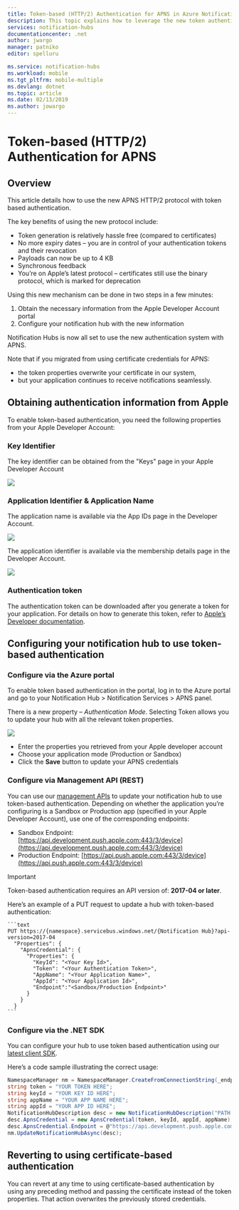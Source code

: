 ```yaml
---
title: Token-based (HTTP/2) Authentication for APNS in Azure Notification Hubs | Microsoft Docs
description: This topic explains how to leverage the new token authentication for APNS
services: notification-hubs
documentationcenter: .net
author: jwargo
manager: patniko
editor: spelluru

ms.service: notification-hubs
ms.workload: mobile
ms.tgt_pltfrm: mobile-multiple
ms.devlang: dotnet
ms.topic: article
ms.date: 02/13/2019
ms.author: jowargo
---
```


# Token-based (HTTP/2) Authentication for APNS

## Overview

This article details how to use the new APNS HTTP/2 protocol with token based authentication.

The key benefits of using the new protocol include:

* Token generation is relatively hassle free (compared to certificates)
* No more expiry dates – you are in control of your authentication tokens and their revocation
* Payloads can now be up to 4 KB
* Synchronous feedback
* You’re on Apple’s latest protocol – certificates still use the binary protocol, which is marked for deprecation

Using this new mechanism can be done in two steps in a few minutes:

1. Obtain the necessary information from the Apple Developer Account portal
2. Configure your notification hub with the new information

Notification Hubs is now all set to use the new authentication system with APNS.

Note that if you migrated from using certificate credentials for APNS:

* the token properties overwrite your certificate in our system,
* but your application continues to receive notifications seamlessly.

## Obtaining authentication information from Apple

To enable token-based authentication, you need the following properties from your Apple Developer Account:

### Key Identifier

The key identifier can be obtained from the "Keys" page in your Apple Developer Account

![](./media/notification-hubs-push-notification-http2-token-authentification/obtaining-auth-information-from-apple.png)

### Application Identifier & Application Name

The application name is available via the App IDs page in the Developer Account.

![](./media/notification-hubs-push-notification-http2-token-authentification/app-name.png)

The application identifier is available via the membership details page in the Developer Account.

![](./media/notification-hubs-push-notification-http2-token-authentification/app-id.png)

### Authentication token

The authentication token can be downloaded after you generate a token for your application. For details on how to generate this token, refer to [Apple’s Developer documentation](https://help.apple.com/xcode/mac/current/#/devdfd3d04a1).

## Configuring your notification hub to use token-based authentication

### Configure via the Azure portal

To enable token based authentication in the portal, log in to the Azure portal and go to your Notification Hub > Notification Services > APNS panel.

There is a new property – *Authentication Mode*. Selecting Token allows you to update your hub with all the relevant token properties.

![](./media/notification-hubs-push-notification-http2-token-authentification/azure-portal-apns-settings.png)

* Enter the properties you retrieved from your Apple developer account
* Choose your application mode (Production or Sandbox)
* Click the **Save** button to update your APNS credentials

### Configure via Management API (REST)

You can use our [management APIs](/previous-versions/azure/reference/dn495827(v=azure.100)) to update your notification hub to use token-based authentication.
Depending on whether the application you’re configuring is a Sandbox or Production app (specified in your Apple Developer Account), use one of the corresponding endpoints:

* Sandbox Endpoint: [https://api.development.push.apple.com:443/3/device](https://api.development.push.apple.com:443/3/device)
* Production Endpoint: [https://api.push.apple.com:443/3/device](https://api.push.apple.com:443/3/device)

> [!IMPORTANT]
> Token-based authentication requires an API version of: **2017-04 or later**.

Here’s an example of a PUT request to update a hub with token-based authentication:

    ```text
    PUT https://{namespace}.servicebus.windows.net/{Notification Hub}?api-version=2017-04
      "Properties": {
        "ApnsCredential": {
          "Properties": {
            "KeyId": "<Your Key Id>",
            "Token": "<Your Authentication Token>",
            "AppName": "<Your Application Name>",
            "AppId": "<Your Application Id>",
            "Endpoint":"<Sandbox/Production Endpoint>"
          }
        }
      }
    ```

### Configure via the .NET SDK

You can configure your hub to use token based authentication using our [latest client SDK](https://www.nuget.org/packages/Microsoft.Azure.NotificationHubs/1.0.8).

Here’s a code sample illustrating the correct usage:

```csharp
NamespaceManager nm = NamespaceManager.CreateFromConnectionString(_endpoint);
string token = "YOUR TOKEN HERE";
string keyId = "YOUR KEY ID HERE";
string appName = "YOUR APP NAME HERE";
string appId = "YOUR APP ID HERE";
NotificationHubDescription desc = new NotificationHubDescription("PATH TO YOUR HUB");
desc.ApnsCredential = new ApnsCredential(token, keyId, appId, appName);
desc.ApnsCredential.Endpoint = @"https://api.development.push.apple.com:443/3/device";
nm.UpdateNotificationHubAsync(desc);
```

## Reverting to using certificate-based authentication

You can revert at any time to using certificate-based authentication by using any preceding method and passing the certificate instead of the token properties. That action overwrites the previously stored credentials.
